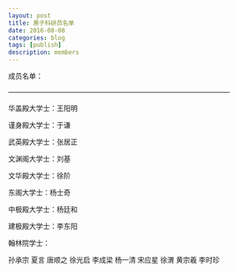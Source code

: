```yaml
---
layout: post
title: 惠子科研员名单
date: 2016-08-08
categories: blog
tags: [publish]
description: members
---
```






成员名单：

————————————————————————————————


华盖殿大学士：王阳明

谨身殿大学士：于谦

武英殿大学士：张居正

文渊阁大学士：刘基

文华殿大学士：徐阶

东阁大学士：杨士奇

中极殿大学士：杨廷和

建极殿大学士：李东阳

翰林院学士：

孙承宗 夏言 唐顺之 徐光启 李成梁
杨一清 宋应星 徐渭 黄宗羲 李时珍
